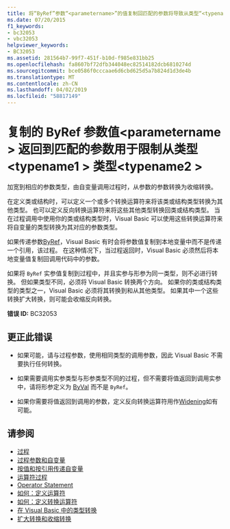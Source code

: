 ```yaml
---
title: 将“ByRef”参数“<parametername>”的值复制回匹配的参数将导致从类型“<typename1>”到类型“<typename2>”的收缩转换
ms.date: 07/20/2015
f1_keywords:
- bc32053
- vbc32053
helpviewer_keywords:
- BC32053
ms.assetid: 281564b7-99f7-451f-b10d-f985e831bb25
ms.openlocfilehash: fa8607bf72dfb344048ec82514182dcb6810274d
ms.sourcegitcommit: bce0586f0cccaae6d6cbd625d5a7b824d1d3de4b
ms.translationtype: MT
ms.contentlocale: zh-CN
ms.lasthandoff: 04/02/2019
ms.locfileid: "58817149"
---
```

# <a name="copying-the-value-of-byref-parameter-parametername-back-to-the-matching-argument-narrows-from-type-typename1-to-type-typename2"></a>复制的 ByRef 参数值\<parametername > 返回到匹配的参数用于限制从类型\<typename1 > 类型\<typename2 >
加宽到相应的参数类型，由自变量调用过程时，从参数的参数转换为收缩转换。  
  
 在定义类或结构时，可以定义一个或多个转换运算符来将该类或结构类型转换为其他类型。 也可以定义反向转换运算符来将这些其他类型转换回类或结构类型。 当在过程调用中使用你的类或结构类型时，Visual Basic 可以使用这些转换运算符来将自变量的类型转换为其对应的参数类型。  
  
 如果传递参数[ByRef](../../../visual-basic/language-reference/modifiers/byref.md)，Visual Basic 有时会将参数值复制到本地变量中而不是传递一个引用，该过程。 在这种情况下，当过程返回时，Visual Basic 必须然后将本地变量值复制回调用代码中的参数。  
  
 如果将 `ByRef` 实参值复制到过程中，并且实参与形参为同一类型，则不必进行转换。 但如果类型不同，必须将 Visual Basic 转换两个方向。 如果你的类或结构类型的类型之一，Visual Basic 必须将其转换到和从其他类型。 如果其中一个这些转换扩大转换，则可能会收缩反向转换。  
  
 **错误 ID:** BC32053  
  
## <a name="to-correct-this-error"></a>更正此错误  
  
-   如果可能，请与过程参数，使用相同类型的调用参数，因此 Visual Basic 不需要执行任何转换。  
  
-   如果需要调用实参类型与形参类型不同的过程，但不需要将值返回到调用实参中，请将形参定义为 [ByVal](../../../visual-basic/language-reference/modifiers/byval.md) 而不是 `ByRef`。  
  
-   如果你需要将值返回到调用的参数，定义反向转换运算符用作[Widening](../../../visual-basic/language-reference/modifiers/widening.md)如有可能。  
  
## <a name="see-also"></a>请参阅

- [过程](../../../visual-basic/programming-guide/language-features/procedures/index.md)
- [过程参数和自变量](../../../visual-basic/programming-guide/language-features/procedures/procedure-parameters-and-arguments.md)
- [按值和按引用传递自变量](../../../visual-basic/programming-guide/language-features/procedures/passing-arguments-by-value-and-by-reference.md)
- [运算符过程](../../../visual-basic/programming-guide/language-features/procedures/operator-procedures.md)
- [Operator Statement](../../../visual-basic/language-reference/statements/operator-statement.md)
- [如何：定义运算符](../../../visual-basic/programming-guide/language-features/procedures/how-to-define-an-operator.md)
- [如何：定义转换运算符](../../../visual-basic/programming-guide/language-features/procedures/how-to-define-a-conversion-operator.md)
- [在 Visual Basic 中的类型转换](../../../visual-basic/programming-guide/language-features/data-types/type-conversions.md)
- [扩大转换和收缩转换](../../../visual-basic/programming-guide/language-features/data-types/widening-and-narrowing-conversions.md)
